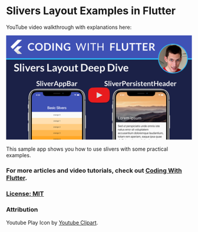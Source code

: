 # Slivers Layout Examples in Flutter 

YouTube video walkthrough with explanations here: 

[![Flutter Slivers Deep Dive: SliverAppBar, SliverPersistentHeader](media/slivers-layout-deep-dive-poster.png)]()

This sample app shows you how to use slivers with some practical examples.

### For more articles and video tutorials, check out [Coding With Flutter](https://codingwithflutter.com/).


### [License: MIT](LICENSE.md)

### Attribution

Youtube Play Icon by [Youtube Clipart](http://clipartmag.com/youtube-clipart).

